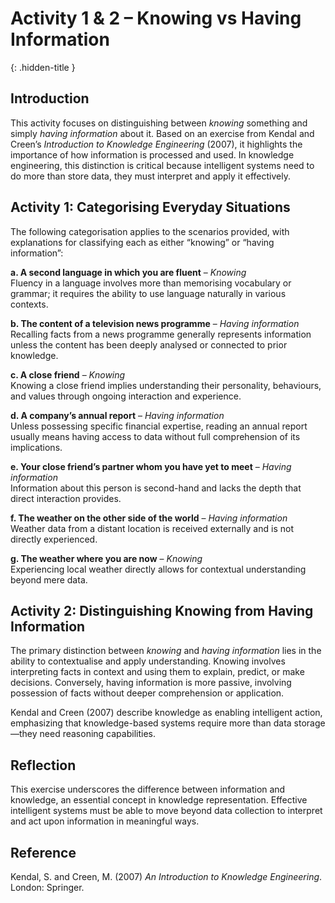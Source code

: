 # Activity 1 & 2 – Knowing vs Having Information  
{: .hidden-title }

## Introduction

This activity focuses on distinguishing between *knowing* something and simply *having information* about it. Based on an exercise from Kendal and Creen’s *Introduction to Knowledge Engineering* (2007), it highlights the importance of how information is processed and used. In knowledge engineering, this distinction is critical because intelligent systems need to do more than store data, they must interpret and apply it effectively.



## Activity 1: Categorising Everyday Situations

The following categorisation applies to the scenarios provided, with explanations for classifying each as either “knowing” or “having information”:

**a. A second language in which you are fluent** – *Knowing*  
  Fluency in a language involves more than memorising vocabulary or grammar; it requires the ability to use language naturally in various contexts.

**b. The content of a television news programme** – *Having information*  
  Recalling facts from a news programme generally represents information unless the content has been deeply analysed or connected to prior knowledge.

**c. A close friend** – *Knowing*  
  Knowing a close friend implies understanding their personality, behaviours, and values through ongoing interaction and experience.

**d. A company’s annual report** – *Having information*  
  Unless possessing specific financial expertise, reading an annual report usually means having access to data without full comprehension of its implications.

**e. Your close friend’s partner whom you have yet to meet** – *Having information*  
  Information about this person is second-hand and lacks the depth that direct interaction provides.

**f. The weather on the other side of the world** – *Having information*  
  Weather data from a distant location is received externally and is not directly experienced.

**g. The weather where you are now** – *Knowing*  
  Experiencing local weather directly allows for contextual understanding beyond mere data.



## Activity 2: Distinguishing Knowing from Having Information

The primary distinction between *knowing* and *having information* lies in the ability to contextualise and apply understanding. Knowing involves interpreting facts in context and using them to explain, predict, or make decisions. Conversely, having information is more passive, involving possession of facts without deeper comprehension or application.

Kendal and Creen (2007) describe knowledge as enabling intelligent action, emphasizing that knowledge-based systems require more than data storage—they need reasoning capabilities.


## Reflection

This exercise underscores the difference between information and knowledge, an essential concept in knowledge representation. Effective intelligent systems must be able to move beyond data collection to interpret and act upon information in meaningful ways.

## Reference

Kendal, S. and Creen, M. (2007) *An Introduction to Knowledge Engineering*. London: Springer.
